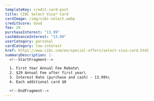 ```yaml
---
templateKey: credit-card-post
title: CIBC Select Visa* Card
cardImage: /img/cibc-select.webp
creditScore: Good
fee: 29
purchaseInterest: "13.99"
cashAdvanceInterest: "13.99"
userCategory: personal
cardCategory: low-interest
href: https://www.cibc.com/en/special-offers/select-visa-card.html
summaryDescription: |-
  <!--StartFragment-->

  1. First Year Annual Fee Rebate\
  2. $29 Annual Fee after first year\
  3. Interest Rate (purchase and cash) - 13.99%\
  4. Each additional card $0

  <!--EndFragment-->
---
```

